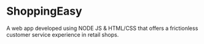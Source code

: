 # ShoppingEasy
A web app developed using NODE JS &amp; HTML/CSS that offers a frictionless customer service experience in retail shops.
